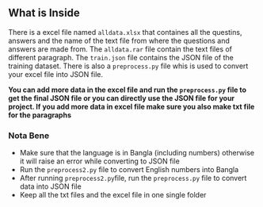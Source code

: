 ## What is Inside

There is a excel file named `alldata.xlsx` that containes all the questins, answers and the name of the text file from where the questions and answers are made from. The `alldata.rar` file contain the text files of different paragraph. The `train.json` file contains the JSON file of the training dataset. There is also a `preprocess.py` file whis is used to convert your excel file into JSON file. 

**You can add more data in the excel file and run the `preprocess.py` file to get the final JSON file or you can directly use the JSON file for your project. If you add more data in excel file make sure you also make txt file for the paragraphs**

### Nota Bene

- Make sure that the language is in Bangla (including numbers) otherwise it will raise an error while converting to JSON file
- Run the `preprocess2.py` file to convert English numbers into Bangla
- After running `preprocess2.py`file, run the `preprocess.py` file to convert data into JSON file
- Keep all the txt files and the excel file in one single folder
